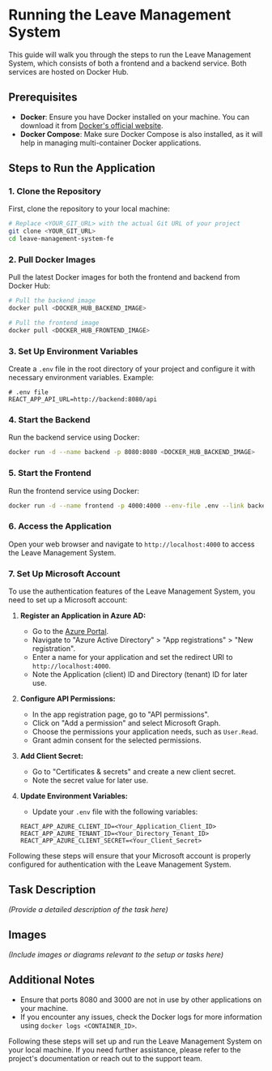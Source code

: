 # Running the Leave Management System

This guide will walk you through the steps to run the Leave Management System, which consists of both a frontend and a backend service. Both services are hosted on Docker Hub.

## Prerequisites

- **Docker**: Ensure you have Docker installed on your machine. You can download it from [Docker's official website](https://www.docker.com/products/docker-desktop).
- **Docker Compose**: Make sure Docker Compose is also installed, as it will help in managing multi-container Docker applications.

## Steps to Run the Application

### 1. Clone the Repository

First, clone the repository to your local machine:

```bash
# Replace <YOUR_GIT_URL> with the actual Git URL of your project
git clone <YOUR_GIT_URL>
cd leave-management-system-fe
```

### 2. Pull Docker Images

Pull the latest Docker images for both the frontend and backend from Docker Hub:

```bash
# Pull the backend image
docker pull <DOCKER_HUB_BACKEND_IMAGE>

# Pull the frontend image
docker pull <DOCKER_HUB_FRONTEND_IMAGE>
```

### 3. Set Up Environment Variables

Create a `.env` file in the root directory of your project and configure it with necessary environment variables. Example:

```
# .env file
REACT_APP_API_URL=http://backend:8080/api
```

### 4. Start the Backend

Run the backend service using Docker:

```bash
docker run -d --name backend -p 8080:8080 <DOCKER_HUB_BACKEND_IMAGE>
```

### 5. Start the Frontend

Run the frontend service using Docker:

```bash
docker run -d --name frontend -p 4000:4000 --env-file .env --link backend <DOCKER_HUB_FRONTEND_IMAGE>
```

### 6. Access the Application

Open your web browser and navigate to `http://localhost:4000` to access the Leave Management System.

### 7. Set Up Microsoft Account

To use the authentication features of the Leave Management System, you need to set up a Microsoft account:

1. **Register an Application in Azure AD:**

   - Go to the [Azure Portal](https://portal.azure.com/).
   - Navigate to "Azure Active Directory" > "App registrations" > "New registration".
   - Enter a name for your application and set the redirect URI to `http://localhost:4000`.
   - Note the Application (client) ID and Directory (tenant) ID for later use.

2. **Configure API Permissions:**

   - In the app registration page, go to "API permissions".
   - Click on "Add a permission" and select Microsoft Graph.
   - Choose the permissions your application needs, such as `User.Read`.
   - Grant admin consent for the selected permissions.

3. **Add Client Secret:**

   - Go to "Certificates & secrets" and create a new client secret.
   - Note the secret value for later use.

4. **Update Environment Variables:**

   - Update your `.env` file with the following variables:

   ```
   REACT_APP_AZURE_CLIENT_ID=<Your_Application_Client_ID>
   REACT_APP_AZURE_TENANT_ID=<Your_Directory_Tenant_ID>
   REACT_APP_AZURE_CLIENT_SECRET=<Your_Client_Secret>
   ```

Following these steps will ensure that your Microsoft account is properly configured for authentication with the Leave Management System.

## Task Description

_(Provide a detailed description of the task here)_

## Images

_(Include images or diagrams relevant to the setup or tasks here)_

## Additional Notes

- Ensure that ports 8080 and 3000 are not in use by other applications on your machine.
- If you encounter any issues, check the Docker logs for more information using `docker logs <CONTAINER_ID>`.

Following these steps will set up and run the Leave Management System on your local machine. If you need further assistance, please refer to the project's documentation or reach out to the support team.
